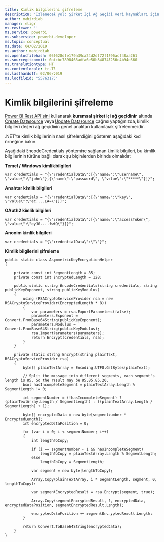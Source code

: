 ```yaml
---
title: Kimlik bilgilerini şifreleme
description: 'İzlenecek yol: Şirket İçi Ağ Geçidi veri kaynakları için kimlik bilgilerini şifreleme'
author: mahirdiab
manager: eligr
ms.reviewer: ''
ms.service: powerbi
ms.subservice: powerbi-developer
ms.topic: conceptual
ms.date: 04/02/2019
ms.author: mahirdiab
ms.openlocfilehash: 050628dfe179a39ca24d2df72f1296acf48aa261
ms.sourcegitcommit: 0abcbc7898463adfa6e50b348747256c4b94e360
ms.translationtype: HT
ms.contentlocale: tr-TR
ms.lasthandoff: 02/06/2019
ms.locfileid: "55763173"
---
```

# <a name="encrypt-credentials"></a>Kimlik bilgilerini şifreleme
[Power BI Rest API'sini](https://docs.microsoft.com/rest/api/power-bi/) kullanarak **kurumsal şirket içi ağ geçidinin** altında [Create Datasource](https://docs.microsoft.com/rest/api/power-bi/gateways/createdatasource) veya [Update Datasource](https://docs.microsoft.com/rest/api/power-bi/gateways/updatedatasource) çağrısı yaptığınızda, kimlik bilgileri değeri ağ geçidinin genel anahtarı kullanılarak şifrelenmelidir.

.NET'te kimlik bilgilerinin nasıl şifrelendiğini gösteren aşağıdaki kod örneğine bakın.

Aşağıdaki EncodeCredentials yöntemine sağlanan kimlik bilgileri, bu kimlik bilgilerinin türüne bağlı olarak şu biçimlerden birinde olmalıdır:

**Temel / Windows kimlik bilgileri**
```
var credentials = "{\"credentialData\":[{\"name\":\"username\", \"value\":\"john\"},{\"name\":\"password\", \"value\":\"*****\"}]}";
```

**Anahtar kimlik bilgileri**
```
var credentials = "{\"credentialData\":[{\"name\":\"key\", \"value\":\"ec....LA=\"}]}";
```

**OAuth2 kimlik bilgileri**
```
var credentials = "{\"credentialData\":[{\"name\":\"accessToken\", \"value\":\"eyJ0....fwtQ\"}]}";
```


**Anonim kimlik bilgileri**
```
var credentials = "{\"credentialData\":\"\"}";
```

**Kimlik bilgilerini şifreleme**
```
public static class AsymmetricKeyEncryptionHelper
{

    private const int SegmentLength = 85;
    private const int EncryptedLength = 128;

    public static string EncodeCredentials(string credentials, string publicKeyExponent, string publicKeyModulus)
    {
        using (RSACryptoServiceProvider rsa = new RSACryptoServiceProvider(EncryptedLength * 8))
        {
            var parameters = rsa.ExportParameters(false);
            parameters.Exponent = Convert.FromBase64String(publicKeyExponent);
            parameters.Modulus = Convert.FromBase64String(publicKeyModulus);
            rsa.ImportParameters(parameters);
            return Encrypt(credentials, rsa);
        }
    }

    private static string Encrypt(string plainText, RSACryptoServiceProvider rsa)
    {
        byte[] plainTextArray = Encoding.UTF8.GetBytes(plainText);

        // Split the message into different segments, each segment's length is 85. So the result may be 85,85,85,20.
        bool hasIncompleteSegment = plainTextArray.Length % SegmentLength != 0;

        int segmentNumber = (!hasIncompleteSegment) ? (plainTextArray.Length / SegmentLength) : ((plainTextArray.Length / SegmentLength) + 1);

        byte[] encryptedData = new byte[segmentNumber * EncryptedLength];
        int encryptedDataPosition = 0;

        for (var i = 0; i < segmentNumber; i++)
        {
            int lengthToCopy;

            if (i == segmentNumber - 1 && hasIncompleteSegment)
                lengthToCopy = plainTextArray.Length % SegmentLength;
            else
                lengthToCopy = SegmentLength;

            var segment = new byte[lengthToCopy];

            Array.Copy(plainTextArray, i * SegmentLength, segment, 0, lengthToCopy);

            var segmentEncryptedResult = rsa.Encrypt(segment, true);

            Array.Copy(segmentEncryptedResult, 0, encryptedData, encryptedDataPosition, segmentEncryptedResult.Length);

            encryptedDataPosition += segmentEncryptedResult.Length;
        }

        return Convert.ToBase64String(encryptedData);
    }
}
```
